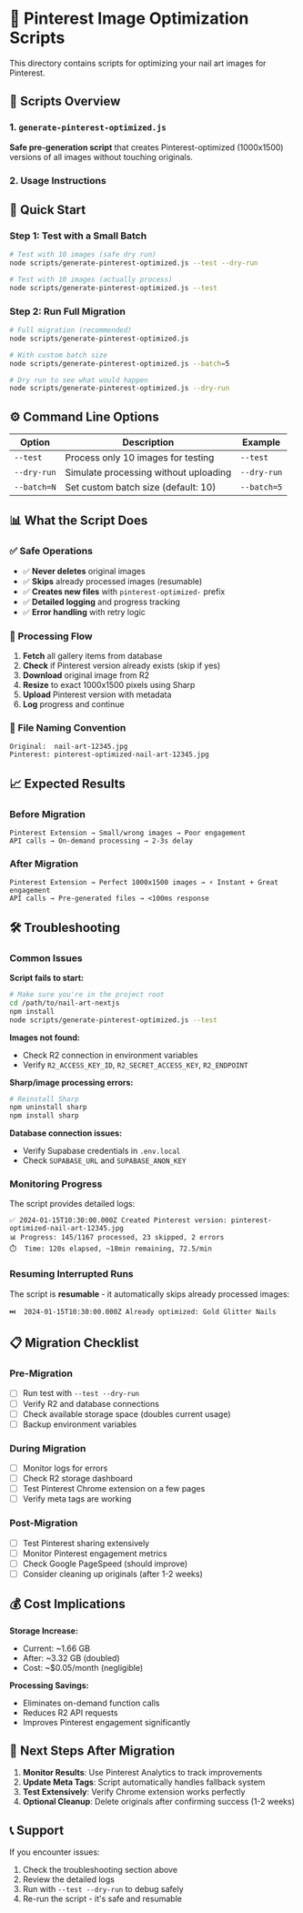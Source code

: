# 🎨 Pinterest Image Optimization Scripts

This directory contains scripts for optimizing your nail art images for Pinterest.

## 📁 Scripts Overview

### 1. `generate-pinterest-optimized.js`
**Safe pre-generation script** that creates Pinterest-optimized (1000x1500) versions of all images without touching originals.

### 2. Usage Instructions

## 🚀 Quick Start

### Step 1: Test with a Small Batch
```bash
# Test with 10 images (safe dry run)
node scripts/generate-pinterest-optimized.js --test --dry-run

# Test with 10 images (actually process)
node scripts/generate-pinterest-optimized.js --test
```

### Step 2: Run Full Migration
```bash
# Full migration (recommended)
node scripts/generate-pinterest-optimized.js

# With custom batch size
node scripts/generate-pinterest-optimized.js --batch=5

# Dry run to see what would happen
node scripts/generate-pinterest-optimized.js --dry-run
```

## ⚙️ Command Line Options

| Option | Description | Example |
|--------|-------------|---------|
| `--test` | Process only 10 images for testing | `--test` |
| `--dry-run` | Simulate processing without uploading | `--dry-run` |
| `--batch=N` | Set custom batch size (default: 10) | `--batch=5` |

## 📊 What the Script Does

### ✅ Safe Operations
- ✅ **Never deletes** original images
- ✅ **Skips** already processed images (resumable)
- ✅ **Creates new files** with `pinterest-optimized-` prefix
- ✅ **Detailed logging** and progress tracking
- ✅ **Error handling** with retry logic

### 🔄 Processing Flow
1. **Fetch** all gallery items from database
2. **Check** if Pinterest version already exists (skip if yes)
3. **Download** original image from R2
4. **Resize** to exact 1000x1500 pixels using Sharp
5. **Upload** Pinterest version with metadata
6. **Log** progress and continue

### 📁 File Naming Convention
```
Original:  nail-art-12345.jpg
Pinterest: pinterest-optimized-nail-art-12345.jpg
```

## 📈 Expected Results

### Before Migration
```
Pinterest Extension → Small/wrong images → Poor engagement
API calls → On-demand processing → 2-3s delay
```

### After Migration  
```
Pinterest Extension → Perfect 1000x1500 images → ⚡ Instant + Great engagement
API calls → Pre-generated files → <100ms response
```

## 🛠️ Troubleshooting

### Common Issues

**Script fails to start:**
```bash
# Make sure you're in the project root
cd /path/to/nail-art-nextjs
npm install
node scripts/generate-pinterest-optimized.js --test
```

**Images not found:**
- Check R2 connection in environment variables
- Verify `R2_ACCESS_KEY_ID`, `R2_SECRET_ACCESS_KEY`, `R2_ENDPOINT`

**Sharp/image processing errors:**
```bash
# Reinstall Sharp
npm uninstall sharp
npm install sharp
```

**Database connection issues:**
- Verify Supabase credentials in `.env.local`
- Check `SUPABASE_URL` and `SUPABASE_ANON_KEY`

### Monitoring Progress

The script provides detailed logs:
```
✅ 2024-01-15T10:30:00.000Z Created Pinterest version: pinterest-optimized-nail-art-12345.jpg
📊 Progress: 145/1167 processed, 23 skipped, 2 errors
⏱️  Time: 120s elapsed, ~18min remaining, 72.5/min
```

### Resuming Interrupted Runs

The script is **resumable** - it automatically skips already processed images:
```
⏭️  2024-01-15T10:30:00.000Z Already optimized: Gold Glitter Nails
```

## 📋 Migration Checklist

### Pre-Migration
- [ ] Run test with `--test --dry-run` 
- [ ] Verify R2 and database connections
- [ ] Check available storage space (doubles current usage)
- [ ] Backup environment variables

### During Migration  
- [ ] Monitor logs for errors
- [ ] Check R2 storage dashboard
- [ ] Test Pinterest Chrome extension on a few pages
- [ ] Verify meta tags are working

### Post-Migration
- [ ] Test Pinterest sharing extensively
- [ ] Monitor Pinterest engagement metrics
- [ ] Check Google PageSpeed (should improve)
- [ ] Consider cleaning up originals (after 1-2 weeks)

## 💰 Cost Implications

**Storage Increase:**
- Current: ~1.66 GB
- After: ~3.32 GB (doubled)
- Cost: ~$0.05/month (negligible)

**Processing Savings:**
- Eliminates on-demand function calls
- Reduces R2 API requests
- Improves Pinterest engagement significantly

## 🎯 Next Steps After Migration

1. **Monitor Results**: Use Pinterest Analytics to track improvements
2. **Update Meta Tags**: Script automatically handles fallback system
3. **Test Extensively**: Verify Chrome extension works perfectly
4. **Optional Cleanup**: Delete originals after confirming success (1-2 weeks)

## 📞 Support

If you encounter issues:
1. Check the troubleshooting section above
2. Review the detailed logs
3. Run with `--test --dry-run` to debug safely
4. Re-run the script - it's safe and resumable

